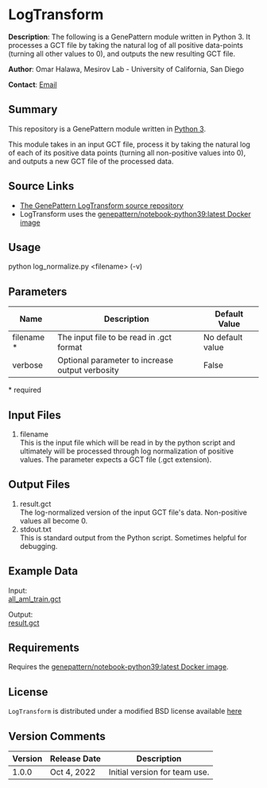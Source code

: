 # LogTransform

**Description**: The following is a GenePattern module written in Python 3. It processes a GCT file by taking the natural log of all positive data-points (turning all other values to 0), and outputs the new resulting GCT file.

**Author**: Omar Halawa, Mesirov Lab - University of California, San Diego

**Contact**: [Email](mailto:ohalawa@ucsd.edu)

## Summary

This repository is a GenePattern module written in [Python 3](https://www.python.org/download/releases/3.0/).

This module takes in an input GCT file, process it by taking the natural log of each of its positive data points (turning all non-positive values into 0), and outputs a new GCT file of the processed data.


## Source Links
* [The GenePattern LogTransform source repository](https://github.com/omarhalawa3301/log_normalize)
* LogTransform uses the [genepattern/notebook-python39:latest Docker image](https://hub.docker.com/layers/genepattern/notebook-python39/21.08/images/sha256-12b175ff4472cfecef354ddea1d7811f2cbf0ae9f114ede11d789b74e08bbc03?context=explore)

## Usage
python log_normalize.py &lt;filename&gt; (-v)

## Parameters

| Name | Description | Default Value |
---------|--------------|----------------
| filename * |  The input file to be read in .gct format | No default value |
| verbose | Optional parameter to increase output verbosity | False |

\*  required

## Input Files

1. filename  
    This is the input file which will be read in by the python script and ultimately will be processed through log normalization of positive values. The parameter expects a GCT file (.gct extension).
    
## Output Files

1. result.gct\
    The log-normalized version of the input GCT file's data. Non-positive values all become 0.
2. stdout.txt\
    This is standard output from the Python script. Sometimes helpful for debugging.

## Example Data

Input:  
[all_aml_train.gct](https://github.com/omarhalawa3301/log_normalize/blob/main/data/all_aml_train.gct)

Output:  
[result.gct](https://github.com/omarhalawa3301/log_normalize/blob/main/data/result.gct)


## Requirements

Requires the [genepattern/notebook-python39:latest Docker image](https://hub.docker.com/layers/genepattern/notebook-python39/21.08/images/sha256-12b175ff4472cfecef354ddea1d7811f2cbf0ae9f114ede11d789b74e08bbc03?context=explore).

## License

`LogTransform` is distributed under a modified BSD license available [here](https://github.com/omarhalawa3301/log_normalize/blob/main/LICENSE.txt)

## Version Comments

| Version | Release Date | Description                                 |
----------|--------------|---------------------------------------------|
| 1.0.0 | Oct 4, 2022 | Initial version for team use. |
